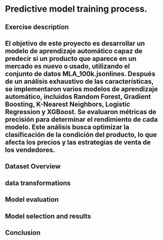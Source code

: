 # Predictive model training process.

## Exercise description

El objetivo de este proyecto es desarrollar un modelo de aprendizaje automático capaz de predecir si un producto que aparece en un mercado es nuevo o usado, utilizando el conjunto de datos MLA_100k.jsonlines. Después de un análisis exhaustivo de las características, se implementaron varios modelos de aprendizaje automático, incluidos Random Forest, Gradient Boosting, K-Nearest Neighbors, Logistic Regression y XGBoost. Se evaluaron métricas de precisión para determinar el rendimiento de cada modelo. Este análisis busca optimizar la clasificación de la condición del producto, lo que afecta los precios y las estrategias de venta de los vendedores.
--------------------
## Dataset Overview

## data transformations

## Model evaluation

## Model selection and results

## Conclusion